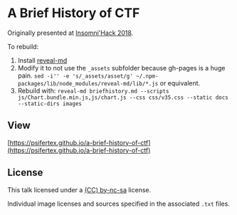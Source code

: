# A Brief History of CTF

Originally presented at [Insomni'Hack 2018](https://insomnihack.ch/).

To rebuild:

1. Install [reveal-md](https://github.com/webpro/reveal-md) 
2. Modify it to not use the `_assets` subfolder because gh-pages is a huge pain. `sed -i'' -e 's/_assets/asset/g' ~/.npm-packages/lib/node_modules/reveal-md/lib/*.js` or equivalent.
3. Rebuild with: `reveal-md briefhistory.md --scripts js/Chart.bundle.min.js,js/chart.js --css css/v35.css --static docs --static-dirs images`

## View

[https://psifertex.github.io/a-brief-history-of-ctf](https://psifertex.github.io/a-brief-history-of-ctf)

## License

This talk licensed under a [(CC) by-nc-sa](https://creativecommons.org/licenses/by-nc-sa/3.0/) license.

Individual image licenses and sources specified in the associated `.txt` files.
